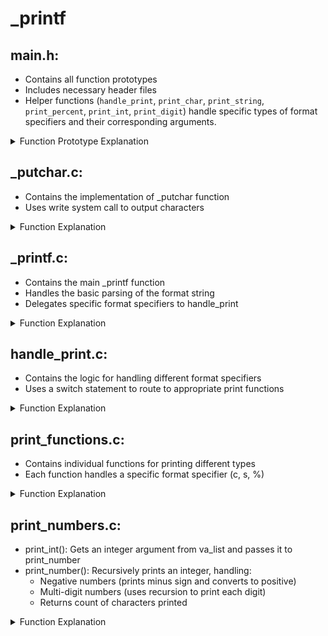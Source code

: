 # _printf

## main.h:
- Contains all function prototypes
- Includes necessary header files
- Helper functions (`handle_print`, `print_char`, `print_string`, `print_percent`, `print_int`, `print_digit`) handle specific types of format specifiers and their corresponding arguments.

<details>
  <summary>Function Prototype Explanation</summary>

```c
int _printf(const char *format, ...);
/* 
 * - 'const char *format' -> A constant character pointer to the format string
 * - '...' -> A variadic parameter allowing multiple arguments
 */

int handle_print(const char *format, int *i, va_list list);
/*
 * 'const char *format' -> Pointer to the format string
 * '*i' -> Pointer to the current index being processed in the format string
 * 'va_list list' -> holding the variadic arguments (multiple arguments) that are passed to _printf
 */

int print_char(va_list types);
/*
 * 'types' -> A list containing the character to print.
 */

int print_string(va_list types);
/* 
 * 'va_list types' -> A list containing the string to print.
 */

int print_percent(void);
/* 
 * 'void' -> Prints the '%' character itself. This is used when the format string contains %%
 */

int print_int(va_list types);
/* 
 * 'va_list types' -> A list containing the integer to print.
 */

int print_digit(int d);
/* 
 * 'int d' -> The digit to print as an integer (0-9)
 */
```
</details>


## _putchar.c:

- Contains the implementation of _putchar function
- Uses write system call to output characters

<details>
    <summary>Function Explanation</summary>

```c#
insert text here
```
</details>

## _printf.c:

- Contains the main _printf function
- Handles the basic parsing of the format string
- Delegates specific format specifiers to handle_print

<details>
    <summary>Function Explanation</summary>

```c#
insert text here
```
</details>

## handle_print.c:

- Contains the logic for handling different format specifiers
- Uses a switch statement to route to appropriate print functions

<details>
    <summary>Function Explanation</summary>

```c#
insert text here
```
</details>

## print_functions.c:

- Contains individual functions for printing different types
- Each function handles a specific format specifier (c, s, %)

<details>
    <summary>Function Explanation</summary>

```c#
insert text here
```
</details>

## print_numbers.c:

- print_int(): Gets an integer argument from va_list and passes it to print_number
- print_number(): Recursively prints an integer, handling:
    - Negative numbers (prints minus sign and converts to positive)
    - Multi-digit numbers (uses recursion to print each digit)
    - Returns count of characters printed

<details>
    <summary>Function Explanation</summary>

```c#
insert text here
```
</details>


